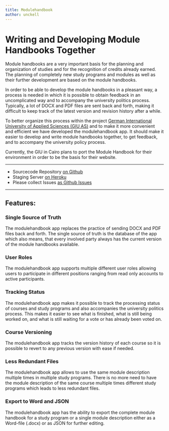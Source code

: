 ```yaml
---
title: Modulehandbook
author: unckell
---
```


# Writing and Developing Module Handbooks Together

Module handbooks are a very important basis for the planning and organization of studies and for the recognition of credits already earned. The planning of completely new study programs and modules as well as their further development are based on the module handbooks.

In order to be able to develop the module handbooks in a pleasant way, a process is needed in which it is possible to obtain feedback in an uncomplicated way and to accompany the university politics process. Typically, a lot of DOCX and PDF files are sent back and forth, making it difficult to keep track of the latest version and revision history after a while.

To better organize this process within the project [German International University of Applied Sciences (GIU AS)](https://www.htw-berlin.de/forschung/online-forschungskatalog/projekte/projekt/?eid=2839) and to make it more convenient and efficient we have developed the modulehandbook app. It should make it easier to develop and write module handbooks together, to get feedback, and to accompany the university policy process.


Currently, the GIU in Cairo plans to port the Module Handbook for their environment
in order to be the basis for their website.


____
- Sourcecode Repository [on Github](https://github.com/modulehandbook/modulehandbook)
- Staging Server [on Heroku](https://module-handbook-staging.f4.htw-berlin.de/)
- Please collect Issues [as Github Issues](https://github.com/modulehandbook/modulehandbook/issues)
____


## Features:

### Single Source of Truth
The modulehandbook app replaces the practice of sending DOCX and PDF files back and forth. The single source of truth is the database of the app which also means, that every involved party always has the current version of the module handbooks available.

### User Roles
The modulehandbook app supports multiple different user roles allowing users to participate in different positions ranging from read only accounts to active participants.

### Tracking Status
The modulehandbook app makes it possible to track the processing status of courses and study programs and also accompanies the university politics process. This makes it easier to see what is finished, what is still being worked on, and what is still waiting for a vote or has already been voted on.

### Course Versioning
The modulehandbook app tracks the version history of each course so it is possible to revert to any previous version with ease if needed.

### Less Redundant Files
The modulehandbook app allows to use the same module description multiple times in multiple study programs. There is no more need to have the module description of the same course multiple times different study programs which leads to less redundant files.

### Export to Word and JSON
The modulehandbook app has the ability to export the complete module handbook for a study program or a single module description either as a Word-file (.docx) or as JSON for further editing.
